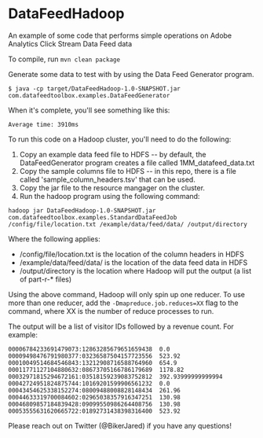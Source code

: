 # DataFeedHadoop
An example of some code that performs simple operations on Adobe Analytics Click Stream Data Feed data

To compile, run `mvn clean package`

Generate some data to test with by using the Data Feed Generator program.
```
$ java -cp target/DataFeedHadoop-1.0-SNAPSHOT.jar com.datafeedtoolbox.examples.DataFeedGenerator
```
When it's complete, you'll see something like this:
```
Average time: 3910ms
```
To run this code on a Hadoop cluster, you'll need to do the following:
1. Copy an example data feed file to HDFS -- by default, the DataFeedGenerator program creates a file called 1MM_datafeed_data.txt
2. Copy the sample columns file to HDFS -- in this repo, there is a file called 'sample_column_headers.tsv' that can be used.
3. Copy the jar file to the resource mangager on the cluster.
4. Run the hadoop program using the following command:
```
hadoop jar DataFeedHadoop-1.0-SNAPSHOT.jar com.datafeedtoolbox.examples.StandardDataFeedJob /config/file/location.txt /example/data/feed/data/ /output/directory
```
Where the following applies:
* /config/file/location.txt is the location of the column headers in HDFS
* /example/data/feed/data/ is the location of the data feed data in HDFS
* /output/directory is the location where Hadoop will put the output (a list of part-r-* files)

Using the above command, Hadoop will only spin up one reducer. To use more than one reducer, add the `-Dmapreduce.job.reduces=XX` flag to the command, where XX is the number of reduce processes to run.

The output will be a list of visitor IDs followed by a revenue count. For example:
```
00006784233691479073:12863285679651659438  0.0
00009498476791980377:03236587504157723556  523.92
00010049514684546843:13212908716588764960  654.9
00011771127104880632:08673705166786179689  1178.82
00032971815294672161:03518159239083752812  392.93999999999994
00042724951824875744:10169201599906561232  0.0
00043454625338152274:08009488008828148434  261.96
00044633319700084602:02965038357916347251  130.98
00046809857184839428:09099550986264408756  130.98
00053555631620665722:01892731438398316400  523.92
```

Please reach out on Twitter (@BikerJared) if you have any questions!
